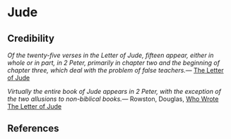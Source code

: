 <link href="index.css" rel="stylesheet"/>

Jude
====

Credibility
-----------

<quote><cite>Of the twenty-five verses in the Letter of Jude, fifteen appear, either in whole or in part, in 2 Peter, primarily in chapter two and the beginning of chapter three, which deal with the problem of false teachers.</cite><span>— <author><a href='http://www.mycrandall.ca/courses/ntintro/Jude.htm'>The Letter of Jude</a></author></span></quote>

<quote><cite>Virtually the entire book of Jude appears in 2 Peter, with the exception of the two allusions to non-biblical books.</cite><span>— <author>Rowston, Douglas</author>, <book><a href='http://readingacts.wordpress.com/2012/03/24/who-wrote-the-letter-of-jude/'>Who Wrote The Letter of Jude</a></book></span></quote>

References
----------

<references/>
